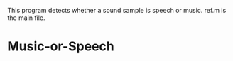 This program detects whether a sound sample is speech or music.
ref.m is the main file.


# Music-or-Speech
